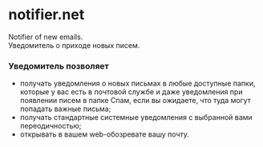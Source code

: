 # notifier.net
Notifier of new emails.  
Уведомитель о приходе новых писем.  
### Уведомитель позволяет
- получать уведомления о новых письмах в любые доступные папки, которые у вас есть в почтовой службе и даже уведомления при появлении писем в папке Спам, если вы ожидаете, что туда могут попадать важные письма;
- получать стандартные системные уведомления с выбранной вами переодичностью;
- открывать в вашем web-обозревате вашу почту.
